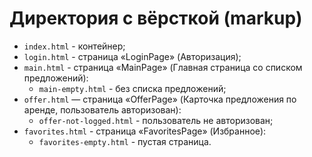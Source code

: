 # Директория с вёрсткой (markup)

* `index.html` - контейнер;
* `login.html` - страница «LoginPage» (Авторизация);
* `main.html` - страница «MainPage» (Главная страница со списком предложений):
   * `main-empty.html` - без списка предложений;
* `offer.html` — страница «OfferPage» (Карточка предложения по аренде, пользователь авторизован):
   * `offer-not-logged.html` - пользователь не авторизован;
* `favorites.html` - страница «FavoritesPage» (Избранное):
   * `favorites-empty.html` - пустая страница.
